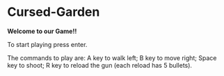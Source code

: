 # Cursed-Garden

**Welcome to our Game!!**

To start playing press enter.

The commands to play are:
A key to walk left;
B key to move right;
Space key to shoot;
R key to reload the gun (each reload has 5 bullets).
